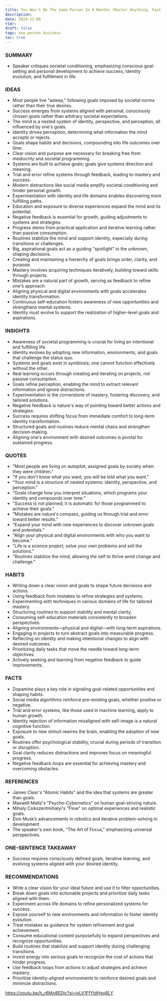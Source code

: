 ```yaml
---
title: You Won’t Be The Same Person In 6 Months (Master Anything, Fast)
description:
date: 2024-12-06
tldr: 
draft: false
tags: one person business
toc: true
---
```

### SUMMARY

- Speaker critiques societal conditioning, emphasizing conscious goal-setting and personal development to achieve success, identity evolution, and fulfillment in life.

### IDEAS

- Most people live "asleep," following goals imposed by societal norms rather than their true desires.
- Success emerges from systems aligned with personal, consciously chosen goals rather than arbitrary societal expectations.
- The mind is a nested system of identity, perspective, and perception, all influenced by one's goals.
- Identity drives perception, determining what information the mind accepts or rejects.
- Goals shape habits and decisions, compounding into life outcomes over time.
- Clear vision and purpose are necessary for breaking free from mediocrity and societal programming.
- Systems are built to achieve goals; goals give systems direction and meaning.
- Trial and error refine systems through feedback, leading to mastery and success.
- Modern distractions like social media amplify societal conditioning and hinder personal growth.
- Experimentation with identity and life domains enables discovering more fulfilling paths.
- Education and exposure to diverse experiences expand the mind and its potential.
- Negative feedback is essential for growth, guiding adjustments to systems and strategies.
- Progress stems from practical application and iterative learning rather than passive consumption.
- Routines stabilize the mind and support identity, especially during transitions or challenges.
- Big, aspirational goals act as a guiding "spotlight" in the unknown, shaping decisions.
- Creating and maintaining a hierarchy of goals brings order, clarity, and purpose.
- Mastery involves acquiring techniques iteratively, building toward skills through projects.
- Mistakes are a natural part of growth, serving as feedback to refine one's approach.
- Aligning physical and digital environments with goals accelerates identity transformation.
- Continuous self-education fosters awareness of new opportunities and strengthens mental systems.
- Identity must evolve to support the realization of higher-level goals and aspirations.

### INSIGHTS

- Awareness of societal programming is crucial for living an intentional and fulfilling life.
- Identity evolves by adopting new information, environments, and goals that challenge the status quo.
- Systems and goals exist in symbiosis; one cannot function effectively without the other.
- Real learning occurs through creating and iterating on projects, not passive consumption.
- Goals refine perception, enabling the mind to extract relevant information and ignore distractions.
- Experimentation is the cornerstone of mastery, fostering discovery, and tailored solutions.
- Negative feedback is nature's way of pointing toward better actions and strategies.
- Success requires shifting focus from immediate comfort to long-term identity transformation.
- Structured goals and routines reduce mental chaos and strengthen decision-making.
- Aligning one's environment with desired outcomes is pivotal for sustained progress.

### QUOTES

- "Most people are living on autopilot, assigned goals by society when they were children."
- "If you don't know what you want, you will be told what you want."
- "Your mind is a structure of nested systems: identity, perspective, and perception."
- "Goals change how you interpret situations, which programs your identity and compounds over time."
- "Success is not planned; it is automatic for those programmed to achieve their goals."
- "Mistakes are nature's compass, guiding us through trial and error toward better results."
- "Expand your mind with new experiences to discover unknown goals and potentials."
- "Align your physical and digital environments with who you want to become."
- "Life is a science project; solve your own problems and sell the solutions."
- "Routines stabilize the mind, allowing the self to thrive amid change and challenge."

### HABITS

- Writing down a clear vision and goals to shape future decisions and actions.
- Using feedback from mistakes to refine strategies and systems.
- Experimenting with techniques in various domains of life for tailored mastery.
- Structuring routines to support stability and mental clarity.
- Consuming self-education materials consistently to broaden perspectives.
- Aligning environments—physical and digital—with long-term aspirations.
- Engaging in projects to turn abstract goals into measurable progress.
- Reflecting on identity and making intentional changes to align with desired outcomes.
- Prioritizing daily tasks that move the needle toward long-term objectives.
- Actively seeking and learning from negative feedback to guide improvements.

### FACTS

- Dopamine plays a key role in signaling goal-related opportunities and shaping habits.
- Social media algorithms reinforce pre-existing goals, whether positive or negative.
- Trial and error systems, like those used in machine learning, apply to human growth.
- Identity rejection of information misaligned with self-image is a natural cognitive function.
- Exposure to new stimuli rewires the brain, enabling the adoption of new goals.
- Routines offer psychological stability, crucial during periods of transition or disruption.
- Goal clarity reduces distractions and improves focus on meaningful progress.
- Negative feedback loops are essential for achieving mastery and overcoming obstacles.

### REFERENCES

- James Clear's "Atomic Habits" and the idea that systems are greater than goals.
- Maxwell Maltz's "Psycho-Cybernetics" on human goal-striving nature.
- Mihaly Csikszentmihalyi's "Flow" on optimal experiences and realistic goals.
- Elon Musk’s advancements in robotics and iterative problem-solving in development.
- The speaker's own book, "The Art of Focus," emphasizing universal perspectives.

### ONE-SENTENCE TAKEAWAY

- Success requires consciously defined goals, iterative learning, and evolving systems aligned with your desired identity.

### RECOMMENDATIONS

- Write a clear vision for your ideal future and use it to filter opportunities.
- Break down goals into actionable projects and prioritize daily tasks aligned with them.
- Experiment across life domains to refine personalized systems for success.
- Expose yourself to new environments and information to foster identity evolution.
- Treat mistakes as guidance for system refinement and goal achievement.
- Consume educational content purposefully to expand perspectives and recognize opportunities.
- Build routines that stabilize and support identity during challenging transitions.
- Invest energy into serious goals to recognize the cost of actions that hinder progress.
- Use feedback loops from actions to adjust strategies and achieve mastery.
- Prioritize identity-aligned environments to reinforce desired goals and minimize distractions.

https://youtu.be/h_r6Mo8EDic?si=jxLV1FfYIdHgv8LY